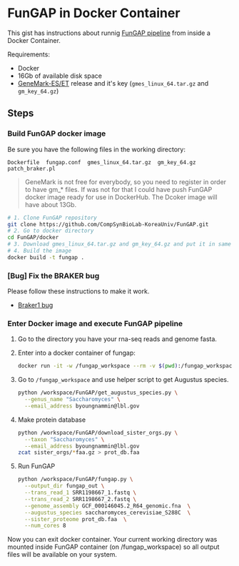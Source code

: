 # FunGAP in Docker Container

This gist has instructions about runnig [FunGAP pipeline](https://github.com/CompSynBioLab-KoreaUniv/FunGAP) from inside a Docker Container.

Requirements:

- Docker
- 16Gb of available disk space
- [GeneMark-ES/ET](http://topaz.gatech.edu/GeneMark/license_download.cgi) release and it's key (`gmes_linux_64.tar.gz` and `gm_key_64.gz`)

## Steps

### Build FunGAP docker image

Be sure you have the following files in the working directory:

`Dockerfile  fungap.conf  gmes_linux_64.tar.gz  gm_key_64.gz  patch_braker.pl`

> GeneMark is not free for everybody, so you need to register in order to have gm_* files. If was not for that I could have push FunGAP docker image ready for use in DockerHub. The Dcoker image will have about 13Gb.

```bash
# 1. Clone FunGAP repository
git clone https://github.com/CompSynBioLab-KoreaUniv/FunGAP.git
# 2. Go to docker directory
cd FunGAP/docker
# 3. Download gmes_linux_64.tar.gz and gm_key_64.gz and put it in same directory
# 4. Build the image
docker build -t fungap .
```

### [Bug] Fix the BRAKER bug

Please follow these instructions to make it work.

- [Braker1 bug](../INSTALL.md#8-braker1-bug)

### Enter Docker image and execute FunGAP pipeline

1. Go to the directory you have your rna-seq reads and genome fasta.
1. Enter into a docker container of fungap:

    ```bash
    docker run -it -w /fungap_workspace --rm -v $(pwd):/fungap_workspace fungap bash
    ```

1. Go to `/fungap_workspace` and use helper script to get Augustus species.

    ```bash
    python /workspace/FunGAP/get_augustus_species.py \
      --genus_name "Saccharomyces" \
      --email_address byoungnammin@lbl.gov
    ```

1. Make protein database

    ```bash
    python /workspace/FunGAP/download_sister_orgs.py \
      --taxon "Saccharomyces" \
      --email_address byoungnammin@lbl.gov
    zcat sister_orgs/*faa.gz > prot_db.faa
    ```

1. Run FunGAP

    ```bash
    python /workspace/FunGAP/fungap.py \
      --output_dir fungap_out \
      --trans_read_1 SRR1198667_1.fastq \
      --trans_read_2 SRR1198667_2.fastq \
      --genome_assembly GCF_000146045.2_R64_genomic.fna  \
      --augustus_species saccharomyces_cerevisiae_S288C  \
      --sister_proteome prot_db.faa  \
      --num_cores 8
    ```

Now you can exit docker container. Your current working directory was mounted inside FunGAP container (on /fungap_workspace) so all output files will be available on your system.
